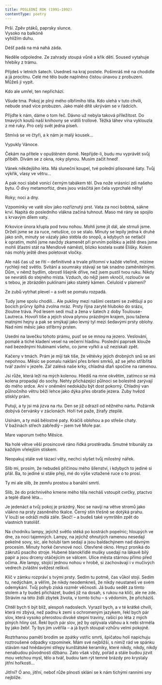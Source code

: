 ```yaml
---
title: POSLEDNÍ ROK (1991–1992)
contentType: poetry
---
```





<section>

Prší. Zpěv ptáků, paprsky slunce.  
Vysoko na balkóně  
vyhlížím duhu.

Déšť padá na má nahá záda.

</section>

<section>

Neděle odpoledne. Ze zahrady stoupá vůně a křik dětí. Soused vytahuje hřebíky z trámu.

Přijdeš v letních šatech. Usedneš na kraj postele. Pošimráš mě na chodidle a já procitnu. Celé mé tělo bude naplněno čistou únavou z probuzení. Můžeš ji vypít.

Kdo ale umřel, ten nepřichází.

</section>

<section>

Všude tma. Pokoj je plný mého olbřímího těla. Kdo ulehá v tuto chvíli, nebude snad více probuzen. Jako malé dítě ukrývám se v řádcích.

Přijďte k nám, dáme o tom řeč. Dávno už nebyla taková příležitost. Do tmavých koutů naší knihovny se vrátili trollové. Těžká láhev vína vyklouzla z mé ruky. Pro celý svět jedna píseň.

Stmívá se ve čtyři, a k nám je malý kousek…

Vypukly Vánoce.

</section>

<section>

Čekám na přítele v opuštěném domě. Nepřijde-li, budu mu vyprávět svůj příběh. Dívám se z okna, roky plynou. Musím začít hned!

Vánek někdejšího léta. Má sluneční koupel, tvé polední plisované šaty. Tvůj výkřik, vlasy ve větru…

A pak noci slabě vonící černým tabákem těl. Dva nože vrásnící zdi našeho bytu. Ó divy metamorfóz, dnes jsou vrásčitá jen čela vyprchalé něhy!

Roky; noci a dny.

Vzpomínky ve vatě slov jako rozříznutý prst. Vata za noci bobtná, sákne krví. Napitá do posledního vlákna začíná tuhnout. Maso mé rány se spojilo s krvavým dílem vaty.

</section>

<section>

Krkovice února křupla pod tvou nohou. Mohli jsme jít dál, ale strnuli jsme. Drželi jsme se za ruce, netušíce, co se stalo. Minuty se lepily jedna k druhé jako sníh, minuty se vázaly jako stébla do snopů, a kdybych se netlačil k opratím, mohli jsme navždy zkamenět při prvním polibku a ještě dnes jsme mohli šťastni stát na Mendlově náměstí, blízko kostela svaté Elišky. Kolem nás mohly ještě dnes poletovat vločky.

Ale náš čas už se řítí – definitivně a trvale přítomní v každé vteřině, mizíme rychleji než světlo. Svítání a soumraky stávají se tak snadno zaměnitelnými. Dům, v němž bydlím, obrostl lišejník dříve, než jsem pustil tvou ruku. Nikdy se nevrátíš do stejného místa. Vzduch, do nějž jsem vkročil, rozloučiv se s tebou, je zbrázděn puklinami jako staletý kámen. Celuloid v plameni?

</section>

<section>

Ze zubů vytrhat plevel – a svět se pomalu rozpadá.

Tudy jsme spolu chodili… Ale pukliny mezi našimi cestami se zvětšují a po bocích průrvy šplhá zvolna mráz. Prsty října zaryté hluboko do srázu, žloutne tráva. Pod lesem sedí muž a žena v šatech z doby Toulouse-Lautreca. Hovoří tiše a jejich slova plynou prázdným krajem, jsou tažena matnými hejny a pak se smýkají jako levný tyl mezi šedavými prsty oblohy. Nad nimi měsíc jako stříbrný prsten.

</section>

<section>

Usedni na lavečku tohoto prámu, pusť se se mnou na jezero. Veslování, pomalé a tiché kladení vesel na večerní hladinu. Poslední paprsek klouže nad bezednými hlubinami všeho, co jsme vyřkli a už nezískali zpět.

Kačeny v tmách. Prám je míjí tak tiše, že větévky jejich drobných snů se ani nepohnou. Měsíc se pomalu naklání přes brlení smrků, až se jeho stříbřitá tvář zavlní v jezeře. Zář zalévá naše krky, chladná dlaň spočine na ramenou.

Jsi růže, která leží na mých kolenou. Hledíš na mne okvětím, zatímco se má kolena propadají do sochy. Nehty přicházející půlnoci se bolestně zarývají do mého srdce. Ani v oněmění nedokážu být dost pokorný. Chladný van půlnočního větru běží lehce jako dýka přes obratle jezera. Zuby hvězd stiskly prám.

</section>

<section>

Putuji, a ty jsi má jizva na rtu. Den se již odrazil od něžného nártu. Požárník dobývá červánky v záclonách. Hoří tvé paže, žirafy ztepilé.

Usínám, a ty máš bělostné paty. Kráčíš oblohou a po střeše chaty. V bažinách střech zabředlý – jsem tvé Moře par.

Mare vaporum tvého Měsíce.

</section>

<section>

Na holé větve věší prosincové ráno řídká prostěradla. Smutné tribunály za každým vřelejším stiskem.

Neopakuj stále své tázací věty, nechci slyšet tvůj milostný nářek.

Slib mi, prosím, že nebudeš příčinou mého šílenství, i kdybych to jediné si přál. Ba, to jediné si stále přeji, mé do výše vztažené ruce o to prosí.

Ty mi ale slib, že zemřu prostou a banální smrtí.

Slib, že do práchnivého kmene mého těla necháš vstoupit cvrčky, ptactvo a teplé dlaně léta…

</section>

<section>

Je jedenáct a tvůj pokoj je prázdný. Noc se navíjí na větve stromů jako vlákno na prsty zasněného tkalce. Černý stín třešně se dotýká prahu. V louži se odráží mdlá záře. Skoč! – a budeš také vymrštěn zpět do vlastních tratolišť.

Na chodníku lampy, jejichž světlo stéká po kostrách popelnic; hloupých ve dne, za noci tajemných. Lampy, na jejichž ohnutých ramenou nesedají pekelné sovy, sic, ale holubi tam sedají a jsou baldachýnem nad dávným procesím. Minuty horké červnové noci. Otevřené okno. Hmyz proniká do zákrutů psacího stroje. Hubené blanokřídlé mušky usedají na lákavě bílý papír a jsou drceny otáčejícím se válcem. Ulice města stárnou přímo před očima. Ale lampy, stojící jednou nohou v hrobě, si zachovávají i v mučivých vedrech zvláštní svěžest relikvií.

</section>

<section>

Klíč v zámku rozpráví s tvými prsty. Sedím tu potmě, čas vůkol stojí. Sedím tu, nedýchám, a věřím, že nikdy neodemkneš, že nikdy neustaneš ve svém odemykání. Tvůj pohyb získá rozměr věčnosti. Já budu sedět za tímto stolem a ty budeš přicházet, budeš již na dosah, s rukou na klíči, ale ne zde. Strávím na této židli zbytek života, v tomto tichu – s vědomím, že přicházíš.

</section>

<section>

Chtěl bych ti být blíž, alespoň nadoslech. Vyrazil bych, a v té krátké chvíli, která mi zbývá, než padnu k zemi s ochromeným jazykem, řekl bych pár slov, která vysoko přerostou divoké stepní traviny, rašící po léta z mých plných hlíny úst. Řekl bych pár slov, jež by oplývala vláhou a k nebi strměla by jako žebř. Ty bys jim uvěřila – a já bych stoupal vzhůru velmi pokojně.

</section>

<section>

Roztrhanou pamětí brodím se zpátky vstříc smrti, špičatou holí napichuju roztroušené odpadky vzpomínek. Mám své nejbližší, s nimiž rád ve spánku stávám nad hnědavými střepy kunštátské keramiky, které nikdy, nikdy, nikdy nenabudou původnosti džbánu. Zato však vždy, pořád a stále budou jizvit mou vetchou mysl, tělo a tvář, budou tam rýt temné brázdy pro krystaly jitřní hořkosti…

Jitřní? Ó ano, jitřní, neboť růže plnosti sklání se k nám tichými ranními sny nejblíže.

</section>
